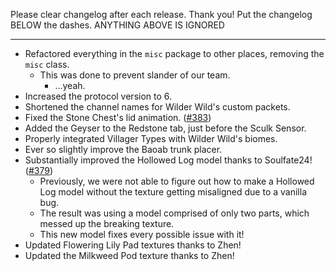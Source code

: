 Please clear changelog after each release.
Thank you!
Put the changelog BELOW the dashes. ANYTHING ABOVE IS IGNORED

-----------------
- Refactored everything in the `misc` package to other places, removing the `misc` class.
  - This was done to prevent slander of our team.
    - ...yeah.
- Increased the protocol version to 6.
- Shortened the channel names for Wilder Wild's custom packets.
- Fixed the Stone Chest's lid animation. ([#383](https://github.com/FrozenBlock/WilderWild/issues/383))
- Added the Geyser to the Redstone tab, just before the Sculk Sensor.
- Properly integrated Villager Types with Wilder Wild's biomes.
- Ever so slightly improve the Baoab trunk placer.
- Substantially improved the Hollowed Log model thanks to Soulfate24! ([#379](https://github.com/FrozenBlock/WilderWild/issues/379))
    - Previously, we were not able to figure out how to make a Hollowed Log model without the texture getting misaligned due to a vanilla bug.
    - The result was using a model comprised of only two parts, which messed up the breaking texture.
    - This new model fixes every possible issue with it!
- Updated Flowering Lily Pad textures thanks to Zhen!
- Updated the Milkweed Pod texture thanks to Zhen!
